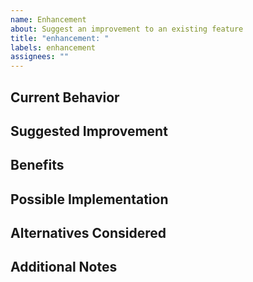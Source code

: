 ```yaml
---
name: Enhancement
about: Suggest an improvement to an existing feature
title: "enhancement: "
labels: enhancement
assignees: ""
---
```

<!--- Provide a general summary of the enhancement in the Title above -->

## Current Behavior
<!--- Describe what the current feature does and why it needs improvement -->

## Suggested Improvement
<!--- Describe the change you'd like to see -->

## Benefits
<!--- Explain how this enhancement improves the project (e.g., performance, usability, maintainability) -->

## Possible Implementation
<!--- Not obligatory, but suggest ideas for implementing the enhancement -->

## Alternatives Considered
<!--- List any alternative solutions or workarounds you’ve thought about -->

## Additional Notes
<!--- Any other context, screenshots, or references related to the request -->
